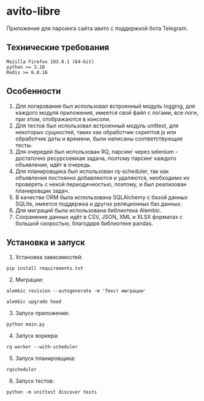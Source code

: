 # avito-libre

Приложение для парсинга сайта авито с поддержкой бота Telegram.

## Технические требования

```
Mozilla Firefox 103.0.1 (64-bit)
python >= 3.10
Redis >= 6.0.16
```

## Особенности

1. Для логирования был использовал встроенный модуль logging, для каждого модуля приложения, имеется свой файл с логами, все логи, при этом, отображаются в консоли.
2. Для тестов был использовал встроенный модуль unittest, для некоторых сущностей, таких как обработчик скриптов js или обработчик даты и времени, были написаны соответствующие тесты.  
3. Для очередей был использован RQ, парсинг через selenium - достаточно ресурсоемкая задача, поэтому парсинг каждого объявления, идёт в очередь.  
4. Для планировщика был использован rq-scheduler, так как объявления постоянно добавляются и удаляются, необходимо их проверять с некой периодичностью, поэтому, и был реализован планировщик задач.
5. В качестве ORM была использована SQLAlchemy с базой данных SQLite, имеется поддержка и других реляционных баз данных.
6. Для миграций была использована библиотека Alembic.
7. Сохранение данных идёт в CSV, JSON, XML и XLSX форматах с большой скоростью, благодаря библиотеке pandas.



## Установка и запуск 

1. Установка зависимостей:
```
pip install requirements.txt
```
2. Миграции:

```
alembic revision --autogenerate -m 'Текст миграции'

alembic upgrade head
```

3. Запуск приложения:

```
python main.py
```

4. Запуск воркера:

```
rq worker --with-scheduler
```

5. Запуск планировщика:
```
rqscheduler
```
6. Запуск тестов:
```
python -m unittest discover tests
```


